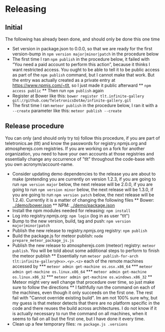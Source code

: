 # Releasing

## Initial

The following has already been done, and should only be done this one time

* Set version in package.json to 0.0.0, so that we are ready for the first version-bump in `npm version major|minor|patch` in the procedure below
* The first time I ran `npm publish` in the procedure below, it failed with “You need a paid account to perform this action”, because it thinks I want restricted access. You ought to be able to tell it to be public access as part of the `npm publish` command, but I cannot make that work. But the entry was actually created as a private entry at https://www.npmjs.com/~tlt, so I just made it public afterward
** `npm access public`
** Then run `npm publish` again
* Register at Bower like this: `bower register tlt.infinite-gallery git://github.com/TeletronicsDotAe/infinite-gallery.git`
* The first time I ran `meteor publish` in the procedure below, I ran it with a `--create` parameter like this: `meteor publish --create`

## Release procedure

You can only (and should only try to) follow this procedure, if you are part of teletronics.ae (tlt) and know the passwords for registry.npmjs.org and atmospherejs.com registries. If you are working on a fork for another organization, you need to have your own accounts at those registries and essentially change any occurrence of "tlt" throughout the code-base with you own acronym/account-name. 

* Consider updating demo dependencies to the release you are about to make (pretending you are currently on version 1.2.3, if you are going to run `npm version major` below, the next release will be 2.0.0, if you are going to run `npm version minor` below, the next release will be 1.3.0, if you are going to run `npm version patch` below, the next release will be 1.2.4). Currently it is a matter of changing the following files
** Bower: [../demo/bower.json](../demo/bower.json)
** NPM: [../demo/package.json](../demo/package.json)
* Install the npm modules needed for releasing: `npm install`
* Log into registry.npmjs.org: `npm login` (log in as user "tlt")
* Bump to the new version, build, tag and push: `npm version major|minor|patch`
* Publish the new release to registry.npmjs.org registry: `npm publish`
* Build the package.js for meteor publish: `node prepare_meteor_package_js.js`
* Publish the new release to atmospherejs.com (meteor) registry: `meteor publish`. You will be told about some additional steps to perform to finish the meteor publish
** Essentially run `meteor publish-for-arch tlt:infinite-gallery@<x>.<y>.<z>` each of the remote machines accessed by
*** `meteor admin get-machine os.osx.x86_64`
*** `meteor admin get-machine os.linux.x86_64`
*** `meteor admin get-machine os.linux.x86_32`
*** `meteor admin get-machine os.windows.x86_32`
** Meteor might very well change that procedure over time, so just make sure to follow the directions
** I faithfully run the command on each of the machines, even though it only succeeds on the first one. The rest fail with "Cannot override existing build". Im am not 100% sure why, but my guess is that meteor detects that there are no platform specific in the code and there reuses the build across architectures. I do not know if it is actually necessary to run the command on all machines, when it seems to fail on all but the first one, but I have done it every time.
* Clean up a few temporary files: `rm package.js .versions`
